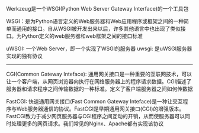 Werkzeug是一个WSGI(Python Web Server Gateway Interface)的一个工具包

WSGI：是为Python语言定义的Web服务器和Web应用程序或框架之间的一种简单而通用的接口。自从WSGI被开发出来以后，许多其他语言中也出现了类似接口。为Python定义的web服务器和web框架之间的接口标准


uWSGI: 一个Web Server，即一个实现了WSGI的服务器
uwsgi: 是uWSGI服务器实现的独有协议


------------------------------

CGI(Common Gateway Inteface): 通用网关接口是一种重要的互联网技术，可以让一个客户端，从网页浏览器向执行在网络服务器上的程序请求数据。CGI描述了服务器和请求程序之间传输数据的一种标准。定义了客户端服务器之间如何传数据

FastCGI: 快速通用网关接口(Fast Common Gateway Inteface)是一种让交互程序与Web服务器通信的协议。FastCGI是早期通用网关接口(CGI)的增强版本。FastCGI致力于减少网页服务器与CGI程序之间互动的开销，从而使服务器可以同时处理更多的网页请求。我们常见的Nginx、Apache都有实现该协议

